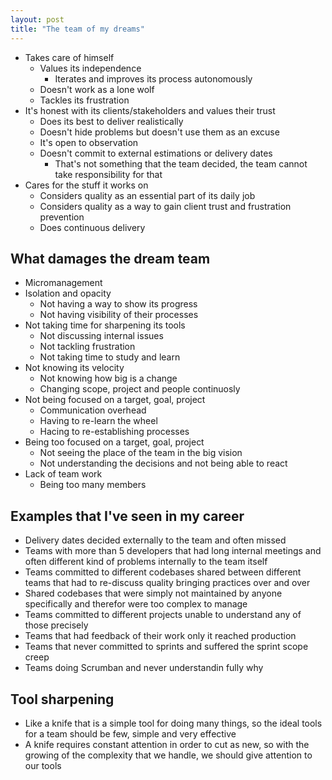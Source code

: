 ```yaml
---
layout: post
title: "The team of my dreams"
---
```


- Takes care of himself
  - Values its independence
    - Iterates and improves its process autonomously
  - Doesn't work as a lone wolf
  - Tackles its frustration
- It's honest with its clients/stakeholders and values their trust
  - Does its best to deliver realistically
  - Doesn't hide problems but doesn't use them as an excuse
  - It's open to observation
  - Doesn't commit to external estimations or delivery dates
    - That's not something that the team decided, the team cannot take responsibility for that
- Cares for the stuff it works on
  - Considers quality as an essential part of its daily job
  - Considers quality as a way to gain client trust and frustration prevention
  - Does continuous delivery


## What damages the dream team
- Micromanagement
- Isolation and opacity
  - Not having a way to show its progress
  - Not having visibility of their processes
- Not taking time for sharpening its tools
  - Not discussing internal issues
  - Not tackling frustration
  - Not taking time to study and learn
- Not knowing its velocity
  - Not knowing how big is a change
  - Changing scope, project and people continuosly
- Not being focused on a target, goal, project
  - Communication overhead
  - Having to re-learn the wheel
  - Hacing to re-establishing processes
- Being too focused on a target, goal, project
  - Not seeing the place of the team in the big vision
  - Not understanding the decisions and not being able to react
- Lack of team work
  - Being too many members

## Examples that I've seen in my career
- Delivery dates decided externally to the team and often missed
- Teams with more than 5 developers that had long internal meetings and often different kind of problems internally to the team itself
- Teams committed to different codebases shared between different teams that had to re-discuss quality bringing practices over and over
- Shared codebases that were simply not maintained by anyone specifically and therefor were too complex to manage
- Teams committed to different projects unable to understand any of those precisely
- Teams that had feedback of their work only it reached production
- Teams that never committed to sprints and suffered the sprint scope creep
- Teams doing Scrumban and never understandin fully why


## Tool sharpening
- Like a knife that is a simple tool for doing many things, so the ideal tools for a team should be few, simple and very effective
- A knife requires constant attention in order to cut as new, so with the growing of the complexity that we handle, we should give attention to our tools

